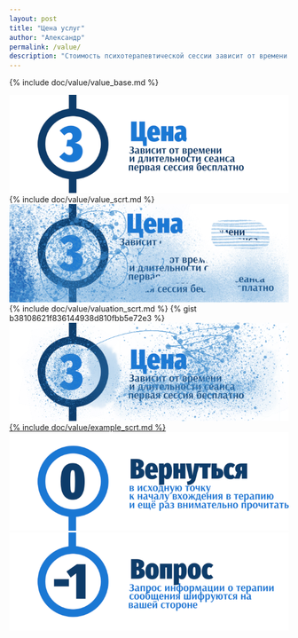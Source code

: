 ```yaml
---
layout: post
title: "Цена услуг"
author: "Александр"
permalink: /value/
description: "Стоимость психотерапевтической сессии зависит от времени суток, определяется часовым поясом клиента, минимальная для дневных работчих часов Европы и максимальна для рабочих часов Северной или Южной Америки"
---
```

{% include doc/value/value_base.md %}

<a href="/value_casual/">![Текущая стоимость сеансов психотерапии](/_img/3.png)</a>
{% include doc/value/value_scrt.md %}
<a href="/valuation/">![Как расчитать стоимость сеанса психотерапии](/_img/3-1.png)</a>
{% include doc/value/valuation_scrt.md %}
{% gist b38108621f836144938d810fbb5e72e3 %}
<a href="/example/">![Примеры расчета стоимости сеанса психотерапии](/_img/3-2.png)
{% include doc/value/example_scrt.md %}
<a href="/">![Психотерапия для русскоговорящих ит-профессионалов](/_img/0.png)</a>
<a href="https://bit.ly/3yhBEb4" target=_blank>![Вопросы ответы для пациента психотерапевта](/_img/-1.png)</a>
